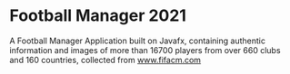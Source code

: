 # Football Manager 2021
A Football Manager Application built on Javafx, containing authentic information and images of more than 16700 players from over 660 clubs and 160 countries, collected from www.fifacm.com

